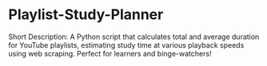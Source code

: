 # Playlist-Study-Planner
Short Description: A Python script that calculates total and average duration for YouTube playlists, estimating study time at various playback speeds using web scraping. Perfect for learners and binge-watchers!
